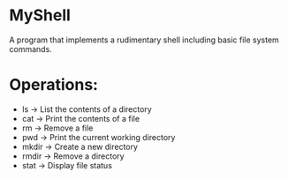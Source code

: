 # MyShell
A program that implements a rudimentary shell including basic file system commands.
# Operations:
- ls -> List the contents of a directory
- cat -> Print the contents of a file
- rm -> Remove a file
- pwd -> Print the current working directory
- mkdir -> Create a new directory
- rmdir -> Remove a directory
- stat -> Display file status
